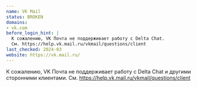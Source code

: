 ```yaml
---
name: VK Mail
status: BROKEN
domains:
- vk.com
before_login_hint: |
  К сожалению, VK Почта не поддерживает работу с Delta Chat.
  См. https://help.vk.mail.ru/vkmail/questions/client
last_checked: 2024-03
website: https://vk.mail.ru/
---
```


К сожалению, VK Почта не поддерживает работу с Delta Chat и другими сторонними клиентами.
См. <https://help.vk.mail.ru/vkmail/questions/client>

<!-- Apparently it used to sort of work, but then they disabled it
https://vk.com/wall-104054395_14970?w=wall-104054395_14970_r15160 -->

<!-- The vk.com service is ruled by the same company as mail.ru, but they
still have different mail services apparently. -->
